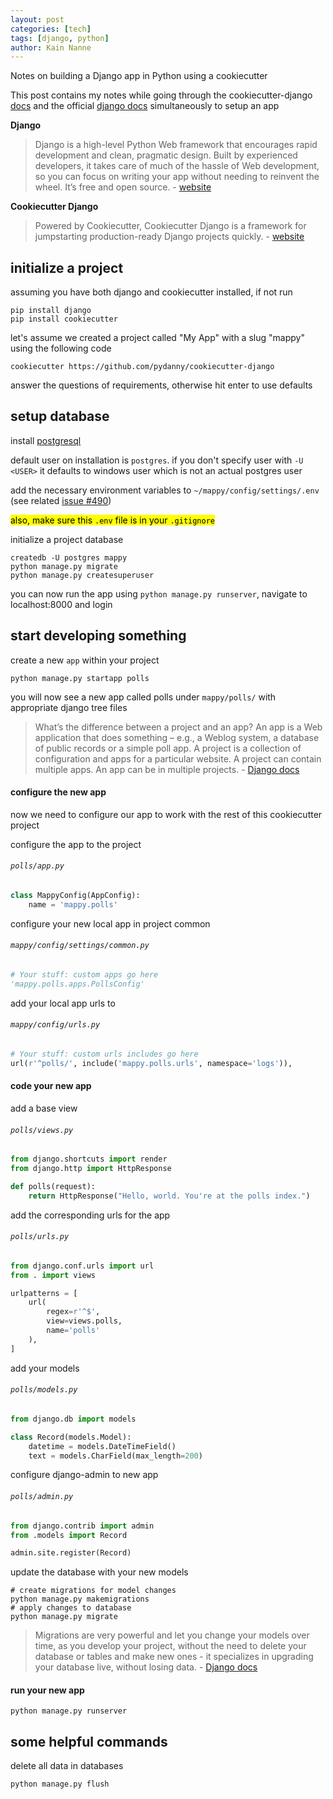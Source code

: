 ```yaml
---
layout: post
categories: [tech]
tags: [django, python]
author: Kain Nanne
---
```


Notes on building a Django app in Python using a cookiecutter

<!-- excerpt separator -->

This post contains my notes while going through the cookiecutter-django [docs](http://cookiecutter-django.readthedocs.io/en/latest/) and the official [django docs](https://docs.djangoproject.com/) simultaneously to setup an app  

**Django**

> Django is a high-level Python Web framework that encourages rapid development and clean, pragmatic design. Built by experienced developers, it takes care of much of the hassle of Web development, so you can focus on writing your app without needing to reinvent the wheel. It’s free and open source. - [website](https://github.com/pydanny/cookiecutter-django)

**Cookiecutter Django**

> Powered by Cookiecutter, Cookiecutter Django is a framework for jumpstarting production-ready Django projects quickly. - [website](https://github.com/pydanny/cookiecutter-django)

## initialize a project

assuming you have both django and cookiecutter installed, if not run  

```shell
pip install django
pip install cookiecutter
```

let's assume we created a project called "My App" with a slug "mappy" using the following code    

```shell
cookiecutter https://github.com/pydanny/cookiecutter-django
```

answer the questions of requirements, otherwise hit enter to use defaults  

## setup database

install [postgresql]()  

default user on installation is `postgres`. if you don't specify user with `-U <USER>` it defaults to windows user which is not an actual postgres user  

add the necessary environment variables to `~/mappy/config/settings/.env` (see related [issue #490](https://github.com/pydanny/cookiecutter-django/issues/490))  

<mark>also, make sure this `.env` file is in your `.gitignore`</mark>  

initialize a project database  

```shell
createdb -U postgres mappy
python manage.py migrate
python manage.py createsuperuser
```

you can now run the app using `python manage.py runserver`, navigate to localhost:8000 and login  

## start developing something

create a new `app` within your project  

```shell
python manage.py startapp polls
```

you will now see a new app called polls under `mappy/polls/` with appropriate django tree files  

> What’s the difference between a project and an app? An app is a Web application that does something – e.g., a Weblog system, a database of public records or a simple poll app. A project is a collection of configuration and apps for a particular website. A project can contain multiple apps. An app can be in multiple projects. - [Django docs](https://docs.djangoproject.com/en/1.10/intro/tutorial01/)  

#### configure the new app

now we need to configure our app to work with the rest of this cookiecutter project  

configure the app to the project  

###### `polls/app.py`
```python
class MappyConfig(AppConfig):
    name = 'mappy.polls'
```

configure your new local app in project common  

###### `mappy/config/settings/common.py`
```python
# Your stuff: custom apps go here
'mappy.polls.apps.PollsConfig'
```

add your local app urls to

###### `mappy/config/urls.py`  
```python
# Your stuff: custom urls includes go here
url(r'^polls/', include('mappy.polls.urls', namespace='logs')),
```

#### code your new app

add a base view  

###### `polls/views.py`  
```python
from django.shortcuts import render
from django.http import HttpResponse

def polls(request):
    return HttpResponse("Hello, world. You're at the polls index.")
```

add the corresponding urls for the app  

###### `polls/urls.py`  
```python
from django.conf.urls import url
from . import views

urlpatterns = [
    url(
        regex=r'^$',
        view=views.polls,
        name='polls'
    ),
]
```

add your models

###### `polls/models.py`  
```python
from django.db import models

class Record(models.Model):
    datetime = models.DateTimeField()
    text = models.CharField(max_length=200)
```

configure django-admin to new app    

###### `polls/admin.py`  
```python
from django.contrib import admin
from .models import Record

admin.site.register(Record)
```

update the database with your new models  

```shell
# create migrations for model changes
python manage.py makemigrations
# apply changes to database
python manage.py migrate
```

> Migrations are very powerful and let you change your models over time, as you develop your project, without the need to delete your database or tables and make new ones - it specializes in upgrading your database live, without losing data. - [Django docs](https://docs.djangoproject.com/en/1.10/intro/tutorial02/)  

#### run your new app  

```shell
python manage.py runserver
```

## some helpful commands

delete all data in databases  

```shell
python manage.py flush
```
